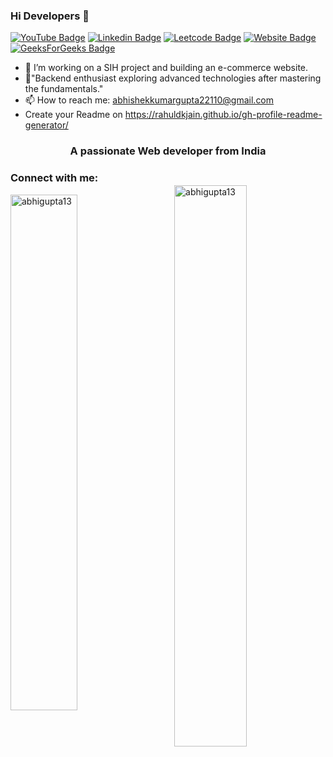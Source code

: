 ### Hi Developers 👋

[![YouTube Badge](https://img.shields.io/badge/LinkedIn-Abhishek%20Kumar%20Gupta-Blue)](https://www.linkedin.com/in/abhigupta3007/)
[![Linkedin Badge](https://img.shields.io/badge/CodeChef-abhigupta07-Blue)](https://www.codechef.com/users/abhigupta3007)
[![Leetcode Badge](https://img.shields.io/badge/Leetcode-abhigupta07-Blue)](https://leetcode.com/Abhigupta13/)
[![Website Badge](https://img.shields.io/badge/website-Abhishek%20Kumar%20Gupta-Blue)](https://Abhigupta13.github.io/Portfolio)
[![GeeksForGeeks Badge](https://img.shields.io/badge/GeeksForGeeks-abhigupta3007-green)](https://auth.geeksforgeeks.org/user/abhigupta3007)

- 🔭 I’m working on a SIH project and building an e-commerce website.
- 🌱"Backend enthusiast exploring advanced technologies after mastering the fundamentals."
- 📫 How to reach me: abhishekkumargupta22110@gmail.com
- Create your Readme on https://rahuldkjain.github.io/gh-profile-readme-generator/
<h3 align="center">A passionate Web developer from India</h3>

<h3 align="left">Connect with me:</h3>
&nbsp;<img align="left" style="
        width:46%;
        " src="https://github-readme-stats.vercel.app/api?username=abhigupta13&show_icons=true&locale=en" alt="abhigupta13" />

<img align="right" style="width: 48%; max-width: 100%; margin-top:-15px;" src="https://github-readme-streak-stats.herokuapp.com/?user=abhigupta13&" alt="abhigupta13" />
